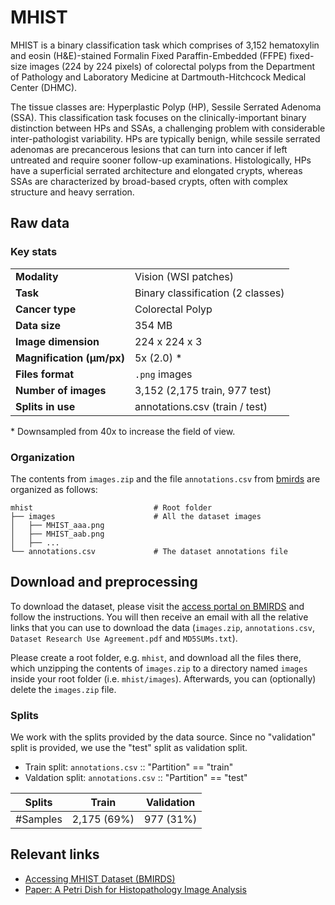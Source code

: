 # MHIST

MHIST is a binary classification task which comprises of 3,152 hematoxylin and eosin (H&E)-stained
Formalin Fixed Paraffin-Embedded (FFPE) fixed-size images (224 by 224 pixels) of colorectal polyps
from the Department of Pathology and Laboratory Medicine at Dartmouth-Hitchcock Medical Center (DHMC).

The tissue classes are: Hyperplastic Polyp (HP), Sessile Serrated Adenoma (SSA). This classification task
focuses on the clinically-important binary distinction between HPs and SSAs, a challenging problem with
considerable inter-pathologist variability. HPs are typically benign, while sessile serrated adenomas are
precancerous lesions that can turn into cancer if left untreated and require sooner follow-up examinations.
Histologically, HPs have a superficial serrated architecture and elongated crypts, whereas SSAs are characterized
by broad-based crypts, often with complex structure and heavy serration.


## Raw data

### Key stats

|                                |                                                     |
|--------------------------------|-----------------------------------------------------|
| **Modality**                   | Vision (WSI patches)                                |
| **Task**                       | Binary classification (2 classes)                   |
| **Cancer type**                | Colorectal Polyp                                    |
| **Data size**                  | 354 MB                                              |
| **Image dimension**            | 224 x 224 x 3                                       |
| **Magnification (μm/px)**      | 5x (2.0) \*                                         |
| **Files format**               | `.png` images                                       |
| **Number of images**           | 3,152 (2,175 train, 977 test)                       |
| **Splits in use**              | annotations.csv (train / test)                      |

\* Downsampled from 40x to increase the field of view.

### Organization

The contents from `images.zip` and the file `annotations.csv` from [bmirds](https://bmirds.github.io/MHIST/#accessing-dataset) are organized as follows:

```
mhist                           # Root folder
├── images                      # All the dataset images
│   ├── MHIST_aaa.png
│   ├── MHIST_aab.png
│   ├── ...
└── annotations.csv             # The dataset annotations file
```

## Download and preprocessing

To download the dataset, please visit the [access portal on BMIRDS](https://bmirds.github.io/MHIST/#accessing-dataset)
and follow the instructions. You will then receive an email with all the relative links that you can use to download
the data (`images.zip`, `annotations.csv`, `Dataset Research Use Agreement.pdf` and `MD5SUMs.txt`). 

Please create a root folder, e.g. `mhist`, and download all the files there, which unzipping the contents of
`images.zip` to a directory named `images` inside your root folder (i.e. `mhist/images`). Afterwards, you can
(optionally) delete the `images.zip` file.

### Splits

We work with the splits provided by the data source. Since no "validation" split is provided, we use the "test" split as validation split.

 - Train split: `annotations.csv` :: "Partition" == "train"
 - Valdation split: `annotations.csv` :: "Partition" == "test"

| Splits   | Train           | Validation   | 
|----------|-----------------|--------------|
| #Samples | 2,175 (69%)     | 977 (31%)    | 

## Relevant links

* [Accessing MHIST Dataset (BMIRDS)](https://bmirds.github.io/MHIST/#accessing-dataset)
* [Paper: A Petri Dish for Histopathology Image Analysis](https://arxiv.org/pdf/2101.12355.pdf)
